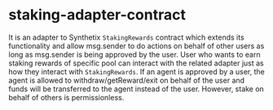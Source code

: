 # staking-adapter-contract

It is an adapter to Synthetix `StakingRewards` contract which extends its functionality and allow msg.sender to do actions on behalf of other users as long as msg.sender is being approved by the user. User who wants to earn staking rewards of specific pool can interact with the related adapter just as how they interact with `StakingRewards`. If an agent is approved by a user, the agent is allowed to withdraw/getReward/exit on behalf of the user and funds will be transferred to the agent instead of the user. However, stake on behalf of others is permissionless.